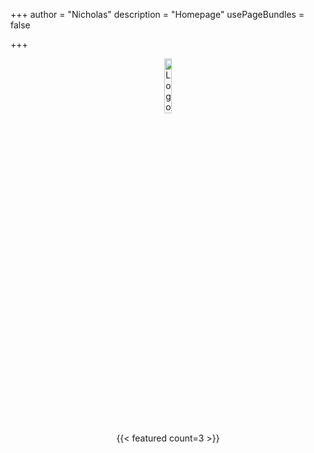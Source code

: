 +++
author = "Nicholas"
description = "Homepage"
usePageBundles = false

+++
<br>
<p style="text-align:center;"><img src="https://i.ibb.co/2qngtJf/Tech-Relay-3.png" alt="Logo" height="15%" width="15%"></p>

<div style="text-align: center;">
{{< featured count=3 >}}
</div>
